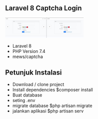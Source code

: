 
## Laravel 8 Captcha Login
<img src="https://github.com/restu-dev/laravel-login-captcha/blob/main/capture_1.JPG" width="50%"/>

- Laravel 8
- PHP Version 7.4
- mews/captcha

## Petunjuk Instalasi
- Download / clone project
- Install dependencies $composer install
- Buat database 
- seting .env
- migrate database $php artisan migrate
- jalankan aplikasi $php artisan serv

